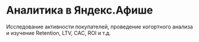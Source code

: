 # Аналитика в Яндекс.Афише
Исследование активности покупателей, проведение когортного анализа и изучение Retention, LTV, CAC, ROI и т.д. 
